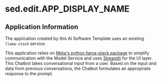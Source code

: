 # sed.edit.APP_DISPLAY_NAME

## Application Information

The application created by this AI Software Template uses an existing `llama-stack` service.

This application relies on [Meta's python llama-stack package](https://github.com/meta-llama/llama-stack) to simplify communication with the Model Service and uses [Streamlit](https://streamlit.io/) for the UI layer. This Chatbot takes conversational input from a user. Based on the input and data from previous conversations, the Chatbot formulates an appropriate response to the prompt.
